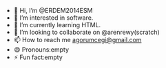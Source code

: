 - 👋 Hi, I’m @ERDEM2014ESM
- 👀 I’m interested in software.
- 🌱 I’m currently learning HTML.
- 💞️ I’m looking to collaborate on @arenrewy(scratch)
- 📫 How to reach me agorumcegi@gmail.com
- 😄 Pronouns:empty
- ⚡ Fun fact:empty

<!---
ERDEM2014ESM/ERDEM2014ESM is a ✨ special ✨ repository because its `README.md` (this file) appears on your GitHub profile.
You can click the Preview link to take a look at your changes.
--->

